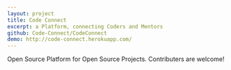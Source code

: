 ```yaml
---
layout: project
title: Code Connect
excerpt: a Platform, connecting Coders and Mentors
github: Code-Connect/CodeConnect
demo: http://code-connect.herokuapp.com/
---
```


Open Source Platform for Open Source Projects. Contributers are welcome!